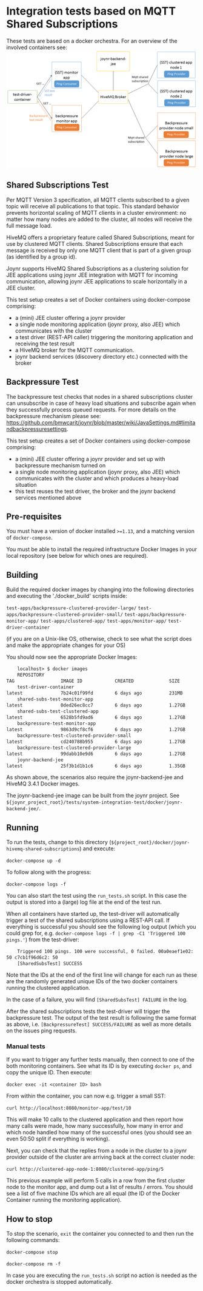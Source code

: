 # Integration tests based on MQTT Shared Subscriptions

These tests are based on a docker orchestra. For an overview of the involved containers see:
![Overview of SST and Backpressure integration tests](docs/OverviewSSTandBackpressureTest.png)

## Shared Subscriptions Test
Per MQTT Version 3 specification, all MQTT clients subscribed to a given topic will receive all
publications to that topic. This standard behavior prevents horizontal scaling of MQTT clients in
a cluster environment: no matter how many nodes are added to the cluster, all nodes will receive
the full message load.

HiveMQ offers a proprietary feature called Shared Subscriptions, meant for use by clustered MQTT
clients. Shared Subscriptions ensure that each message is received by only one MQTT client that is
part of a given group (as identified by a group id).

Joynr supports HiveMQ Shared Subscriptions as a clustering solution for JEE applications
using joynr JEE integration with MQTT for incoming communication, allowing joynr JEE applications
to scale horizontally in a JEE cluster.

This test setup creates a set of Docker containers using
docker-compose comprising:
* a (mini) JEE cluster offering a joynr provider
* a single node monitoring application (joynr proxy, also JEE) which communicates with the
cluster
* a test driver (REST-API caller) triggering the monitoring application and receiving the test result
* a HiveMQ broker for the MQTT communication.
* joynr backend services (discovery directory etc.) connected with the broker

## Backpressure Test
The backpressure test checks that nodes in a shared subscriptions cluster can unsubscribe in case of
heavy load situations and subscribe again when they successfully process queued requests. For more details
on the backpressure mechanism please see:
https://github.com/bmwcarit/joynr/blob/master/wiki/JavaSettings.md#limitandbackpressuresettings.

This test setup creates a set of Docker containers using
docker-compose comprising:
* a (mini) JEE cluster offering a joynr provider and set up with backpressure mechanism turned on
* a single node monitoring application (joynr proxy, also JEE) which communicates with the
cluster and which produces a heavy-load situation
* this test reuses the test driver, the broker and the joynr backend services mentioned above

## Pre-requisites

You must have a version of docker installed `>=1.13`, and
a matching version of `docker-compose`.

You must be able to install the required infrastructure Docker Images
in your local repository (see below for which ones are required).

## Building

Build the required docker images by changing into the following
directories and executing the './docker_build' scripts inside:

`test-apps/backpressure-clustered-provider-large/`
`test-apps/backpressure-clustered-provider-small/`
`test-apps/backpressure-monitor-app/`
`test-apps/clustered-app/`
`test-apps/monitor-app/`
`test-driver-container`

(if you are on a Unix-like OS, otherwise, check to see what the script
does and make the appropriate changes for your OS)

You should now see the appropriate Docker Images:

        localhost> $ docker images
        REPOSITORY                                                      TAG                 IMAGE ID            CREATED             SIZE
        test-driver-container                                           latest              7b24c01f99fd        6 days ago          231MB
        shared-subs-test-monitor-app                                    latest              0ded26ec8cc7        6 days ago          1.27GB
        shared-subs-test-clustered-app                                  latest              6528b5fd9ad6        6 days ago          1.27GB
        backpressure-test-monitor-app                                   latest              9863d9cf8cf6        6 days ago          1.27GB
        backpressure-test-clustered-provider-small                      latest              cd240788b955        6 days ago          1.27GB
        backpressure-test-clustered-provider-large                      latest              99dabb10e9d6        6 days ago          1.27GB
        joynr-backend-jee                                               latest              25f3b1d1b1c6        6 days ago          1.35GB

As shown above, the scenarios also require the joynr-backend-jee and HiveMQ 3.4.1 Docker
images.

The joynr-backend-jee image can be built from the joynr project.  See
`${joynr_project_root}/tests/system-integration-test/docker/joynr-backend-jee/`.

## Running

To run the tests, change to this directory
(`${project_root}/docker/joynr-hivemq-shared-subscriptions`) and
execute:

`docker-compose up -d`

To follow along with the progress:

`docker-compose logs -f`

You can also start the test using the `run_tests.sh` script. In this case the
output is stored into a (large) log file at the end of the test run.

When all containers have started up, the test-driver will automatically
trigger a test of the shared subscriptions using a REST-API call. If everything is successful
you should see the following log output (which you could grep for, e.g.
`docker-compose logs -f | grep -C1 'Triggered 100 pings.'`)
from the test-driver:

        Triggered 100 pings. 100 were successful, 0 failed. 00a0eaef1e02: 50 c7cb1f96d6c2: 50
        [SharedSubsTest] SUCCESS

Note that the IDs at the end of the first line will change for each run
as these are the randomly generated unique IDs of the two docker containers
running the clustered application.

In the case of a failure, you will find `[SharedSubsTest] FAILURE` in the log.

After the shared subscriptions tests the test-driver will trigger the backpressure test. The output
of the test result is following the same format as above, i.e. `[BackpressureTest] SUCCESS/FAILURE` as
well as more details on the issues ping requests.

### Manual tests

If you want to trigger any further tests manually, then connect to one of
the both monitoring containers. See what its ID is by executing `docker ps`, and
copy the unique ID. Then execute:

`docker exec -it <container ID> bash`

From within the container, you can now e.g. trigger a small SST:

`curl http://localhost:8080/monitor-app/test/10`

This will make 10 calls to the clustered application and then report
how many calls were made, how many successfully, how many in error and
which node handled how many of the successful ones (you should see an
even 50:50 split if everything is working).

Next, you can check that the replies from a node in the cluster to a
joynr provider outside of the cluster are arriving back at the correct
cluster node:

`curl http://clustered-app-node-1:8080/clustered-app/ping/5`

This previous example will perform 5 calls in a row from the first
cluster node to the monitor app, and dump out a list of results / errors.
You should see a list of five machine IDs which are all equal (the ID
of the Docker Container running the monitoring application).

## How to stop

To stop the scenario, `exit` the container you connected to and then
run the following commands:

`docker-compose stop`

`docker-compose rm -f`

In case you are executing the `run_tests.sh` script no action is needed
as the docker orchestra is stopped automatically.
